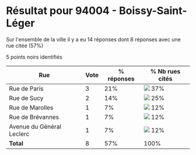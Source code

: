 # Résultat pour 94004 - Boissy-Saint-Léger

Sur l'ensemble de la ville il y a eu 14 réponses dont 8 réponses avec une rue citée (57%)

5 points noirs identifiés

| Rue | Vote | % réponses | % Nb rues cités|
|-----|------|------------|----------------|
| Rue de Paris | 3 | 21% | <img src="../../img/bar_37.gif" />&nbsp;37%|
| Rue de Sucy | 2 | 14% | <img src="../../img/bar_25.gif" />&nbsp;25%|
| Rue de Marolles | 1 | 7% | <img src="../../img/bar_12.gif" />&nbsp;12%|
| Rue de Brévannes | 1 | 7% | <img src="../../img/bar_12.gif" />&nbsp;12%|
| Avenue du Général Leclerc | 1 | 7% | <img src="../../img/bar_12.gif" />&nbsp;12%|
| **Total** | 8 | 57% | 100%|
